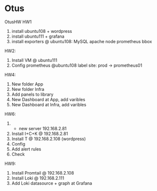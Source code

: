 # Otus
 OtusHW
HW1
1) install ubuntu108 + wordpress 
2) install ubuntu111 + grafana
3) install exporters @ ubuntu108:
    MySQL
    apache
    node
    prometheus
    bbox

HW2:

1) Install VM @ ubuntu111
2) Config prometheus @ubuntu108  label site: prod -> prometheus01

HW4:
1) New folder App
2) New folder Infra
3) Add panels to library
4) New Dashboard at App, add varibles
5) New Dashboard at Infra, add varibles

HW6:
1) + new server 192.168.2.81
2) Install I+C+K @ 192.168.2.81 
3) Install T @ 192.168.2.108 (wordpress)
4) Config
5) Add alert rules
6) Check











HW9:
1) Install Promtail @ 192.168.2.108
2) Install Loki @ 192.168.2.111
3) Add Loki datasource + graph at Grafana